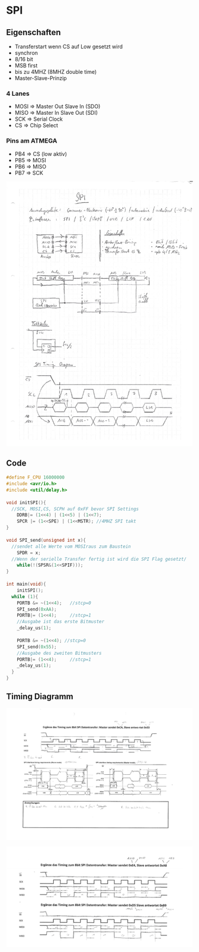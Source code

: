 # SPI

## Eigenschaften

* Transferstart wenn CS auf Low gesetzt wird
* synchron
* 8/16 bit
* MSB first
* bis zu 4MHZ (8MHZ double time)
* Master-Slave-Prinzip

### 4 Lanes

* MOSI	=>	Master Out Slave In (SDO)
* MISO        =>        Master In Slave Out (SDI)
* SCK          =>         Serial Clock
* CS            =>         Chip Select

### Pins am ATMEGA

* PB4 => CS (low aktiv)
* PB5 => MOSI
* PB6 => MISO
* PB7 => SCK

![SPI Specs](./SPIPref.jpg)


## Code

```c
#define F_CPU 16000000
#include <avr/io.h>
#include <util/delay.h>

void initSPI(){
  //SCK, MOSI,CS, SCPH auf 0xFF bevor SPI Settings
	DDRB|= (1<<4) | (1<<5) | (1<<7);
	SPCR |= (1<<SPE) | (1<<MSTR); //4MHZ SPI takt
}

void SPI_send(unsigned int x){
  //sendet alle Werte vom MOSIraus zum Baustein
	SPDR = x;
  //Wenn der serielle Transfer fertig ist wird die SPI Flag gesetzt/
	while(!(SPSR&(1<<SPIF)));
}

int main(void){
	initSPI();
  while (1){
  	PORTB &= ~(1<<4);	//stcp=0
    SPI_send(0xAA);
    PORTB|= (1<<4);		//stcp=1
    //Ausgabe ist das erste Bitmuster
    _delay_us(1);
      
    PORTB &= ~(1<<4); //stcp=0
    SPI_send(0x55);
    //Ausgabe des zweiten Bitmusters
    PORTB|= (1<<4);		//stcp=1
    _delay_us(1);
  }
}
```



## Timing Diagramm

![Timingdiagramm 1](./SPITiming1.jpg)

![Timingdiagramm 1](./SPITiming2.jpg)
